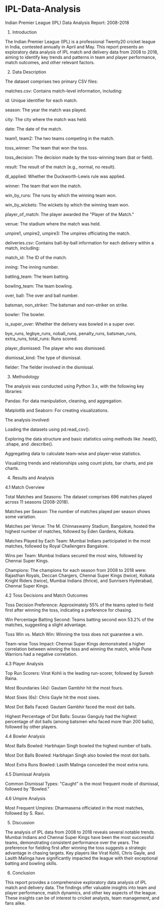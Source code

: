 # IPL-Data-Analysis
Indian Premier League (IPL) Data Analysis Report: 2008-2018 

1. Introduction 

The Indian Premier League (IPL) is a professional Twenty20 cricket league in India, contested annually in April and May. This report presents an exploratory data analysis of IPL match and delivery data from 2008 to 2018, aiming to identify key trends and patterns in team and player performance, match outcomes, and other relevant factors. 

2. Data Description 

The dataset comprises two primary CSV files: 

matches.csv: Contains match-level information, including: 

id: Unique identifier for each match. 

season: The year the match was played. 

city: The city where the match was held. 

date: The date of the match. 

team1, team2: The two teams competing in the match. 

toss_winner: The team that won the toss. 

toss_decision: The decision made by the toss-winning team (bat or field). 

result: The result of the match (e.g., normal, no result). 

dl_applied: Whether the Duckworth-Lewis rule was applied. 

winner: The team that won the match. 

win_by_runs: The runs by which the winning team won. 

win_by_wickets: The wickets by which the winning team won. 

player_of_match: The player awarded the "Player of the Match." 

venue: The stadium where the match was held. 

umpire1, umpire2, umpire3: The umpires officiating the match. 

deliveries.csv: Contains ball-by-ball information for each delivery within a match, including: 

match_id: The ID of the match. 

inning: The inning number. 

batting_team: The team batting. 

bowling_team: The team bowling. 

over, ball: The over and ball number. 

batsman, non_striker: The batsman and non-striker on strike. 

bowler: The bowler. 

is_super_over: Whether the delivery was bowled in a super over. 

bye_runs, legbye_runs, noball_runs, penalty_runs, batsman_runs, extra_runs, total_runs: Runs scored. 

player_dismissed: The player who was dismissed. 

dismissal_kind: The type of dismissal. 

fielder: The fielder involved in the dismissal. 

3. Methodology 

The analysis was conducted using Python 3.x, with the following key libraries: 

Pandas: For data manipulation, cleaning, and aggregation. 

Matplotlib and Seaborn: For creating visualizations. 

The analysis involved: 

Loading the datasets using pd.read_csv(). 

Exploring the data structure and basic statistics using methods like .head(), .shape, and .describe(). 

Aggregating data to calculate team-wise and player-wise statistics. 

Visualizing trends and relationships using count plots, bar charts, and pie charts. 

4. Results and Analysis 

4.1 Match Overview 

Total Matches and Seasons: The dataset comprises 696 matches played across 11 seasons (2008-2018). 

Matches per Season: The number of matches played per season shows some variation. 

Matches per Venue: The M. Chinnaswamy Stadium, Bangalore, hosted the highest number of matches, followed by Eden Gardens, Kolkata. 

Matches Played by Each Team: Mumbai Indians participated in the most matches, followed by Royal Challengers Bangalore. 

Wins per Team: Mumbai Indians secured the most wins, followed by Chennai Super Kings. 

Champions: The champions for each season from 2008 to 2018 were: Rajasthan Royals, Deccan Chargers, Chennai Super Kings (twice), Kolkata Knight Riders (twice), Mumbai Indians (thrice), and Sunrisers Hyderabad, Chennai Super Kings. 

4.2 Toss Decisions and Match Outcomes 

Toss Decision Preference: Approximately 55% of the teams opted to field first after winning the toss, indicating a preference for chasing. 

Win Percentage Batting Second: Teams batting second won 53.2% of the matches, suggesting a slight advantage. 

Toss Win vs. Match Win: Winning the toss does not guarantee a win. 

Team-wise Toss Impact: Chennai Super Kings demonstrated a higher correlation between winning the toss and winning the match, while Pune Warriors had a negative correlation. 

4.3 Player Analysis 

Top Run Scorers: Virat Kohli is the leading run-scorer, followed by Suresh Raina. 

Most Boundaries (4s): Gautam Gambhir hit the most fours. 

Most Sixes (6s): Chris Gayle hit the most sixes. 

Most Dot Balls Faced: Gautam Gambhir faced the most dot balls. 

Highest Percentage of Dot Balls: Sourav Ganguly had the highest percentage of dot balls (among batsmen who faced more than 200 balls), followed by other players. 

4.4 Bowler Analysis 

Most Balls Bowled: Harbhajan Singh bowled the highest number of balls. 

Most Dot Balls Bowled: Harbhajan Singh also bowled the most dot balls. 

Most Extra Runs Bowled: Lasith Malinga conceded the most extra runs. 

4.5 Dismissal Analysis 

Common Dismissal Types: "Caught" is the most frequent mode of dismissal, followed by "Bowled." 

4.6 Umpire Analysis 

Most Frequent Umpires: Dharmasena officiated in the most matches, followed by S. Ravi. 

5. Discussion 

The analysis of IPL data from 2008 to 2018 reveals several notable trends. Mumbai Indians and Chennai Super Kings have been the most successful teams, demonstrating consistent performance over the years. The preference for fielding first after winning the toss suggests a strategic advantage in chasing targets. Key players like Virat Kohli, Chris Gayle, and Lasith Malinga have significantly impacted the league with their exceptional batting and bowling skills. 

6. Conclusion 

This report provides a comprehensive exploratory data analysis of IPL match and delivery data. The findings offer valuable insights into team and player performance, match dynamics, and other key aspects of the league. These insights can be of interest to cricket analysts, team management, and fans alike. 

